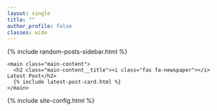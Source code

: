 ```yaml
---
layout: single
title: ""
author_profile: false
classes: wide
---
```


<div class="homepage-container">
  <div class="homepage-layout">
    {% include random-posts-sidebar.html %}
    
    <main class="main-content">
      <h2 class="main-content__title"><i class="fas fa-newspaper"></i> Latest Post</h2>
      {% include latest-post-card.html %}
    </main>
  </div>
</div>

{% include site-config.html %}
<script src="{{ '/assets/js/homepage.js' | relative_url }}"></script>